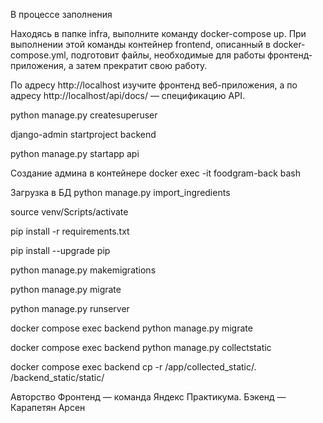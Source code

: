 В процессе заполнения 


Находясь в папке infra, выполните команду docker-compose up. При выполнении этой команды контейнер frontend, описанный в docker-compose.yml, подготовит файлы, необходимые для работы фронтенд-приложения, а затем прекратит свою работу.

По адресу http://localhost изучите фронтенд веб-приложения, а по адресу http://localhost/api/docs/ — спецификацию API.








python manage.py createsuperuser

django-admin startproject backend  

python manage.py startapp api



Cоздание админа в контейнере 
docker exec -it foodgram-back bash


Загрузка в БД
python manage.py import_ingredients


source venv/Scripts/activate


pip install -r requirements.txt

pip install --upgrade pip

python manage.py makemigrations

python manage.py migrate

python manage.py runserver






docker compose exec backend python manage.py migrate

docker compose exec backend python manage.py collectstatic

docker compose exec backend cp -r /app/collected_static/. /backend_static/static/





Авторство
Фронтенд — команда Яндекс Практикума.
Бэкенд — Карапетян Арсен